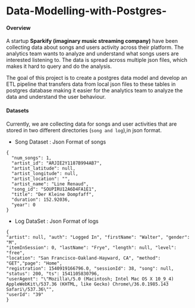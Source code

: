 # Data-Modelling-with-Postgres-

#### Overview
A startup **Sparkify (imaginary music streaming company)** have been collecting data about songs and users activity across their platform. The analytics team wants to analyze and understand what songs users are interested listening to. The data is spread across multiple json files, which makes it hard to query and do the analysis.

The goal of this project is to create a postgres data model and develop an ETL pipeline that transfers data from local json files to these tables in postgres database making it easier for the analytics team to analyze the data and understand the user behaviour. 


#### Datasets
Currently, we are collecting data for songs and user activities that are stored in two different directories (`song and log`),in json format.

* Song Dataset : Json Format of songs
```
{
  "num_songs": 1, 
  "artist_id": "ARJIE2Y1187B994AB7", 
  "artist_latitude": null, 
  "artist_longitude": null, 
  "artist_location": "", 
  "artist_name": "Line Renaud", 
  "song_id": "SOUPIRU12A6D4FA1E1", 
  "title": "Der Kleine Dompfaff", 
  "duration": 152.92036, 
  "year": 0
}
```

* Log DataSet : Json Format of logs
```
{
"artist": null, "auth": "Logged In", "firstName": "Walter", "gender": "M", 
"itemInSession": 0, "lastName": "Frye", "length": null, "level": "free", 
"location": "San Francisco-Oakland-Hayward, CA", "method": "GET","page": "Home", 
"registration": 1540919166796.0, "sessionId": 38, "song": null, "status": 200, "ts": 1541105830796, 
"userAgent": "\"Mozilla\/5.0 (Macintosh; Intel Mac OS X 10_9_4) AppleWebKit\/537.36 (KHTML, like Gecko) Chrome\/36.0.1985.143 Safari\/537.36\"", 
"userId": "39"
}
```
